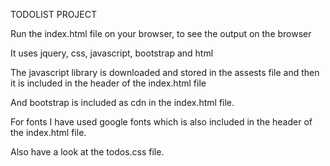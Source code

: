 TODOLIST PROJECT

 

Run the index.html file on your browser, to see the output on the browser

It uses jquery, css, javascript, bootstrap and html

The javascript library is downloaded and stored in the assests file and then it is included in the header of the index.html file

And bootstrap is included as cdn in the index.html file.

For fonts I have used google fonts which is also included in the header of the index.html file.

Also have a look at the todos.css file.

